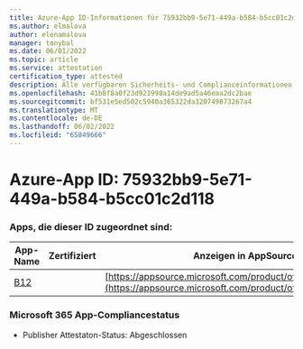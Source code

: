 ```yaml
---
title: Azure-App ID-Informationen für 75932bb9-5e71-449a-b584-b5cc01c2d118
ms.author: elmalova
author: elenamalova
manager: tonybal
ms.date: 06/01/2022
ms.topic: article
ms.service: attestation
certification_type: attested
description: Alle verfügbaren Sicherheits- und Complianceinformationen für 75932bb9-5e71-449a-b584-b5cc01c2d118.
ms.openlocfilehash: 41b8f8a0f23d921998a14de9ad5a46eaa2dc2bae
ms.sourcegitcommit: bf531e5ed502c5940a365322da320749873267a4
ms.translationtype: MT
ms.contentlocale: de-DE
ms.lasthandoff: 06/02/2022
ms.locfileid: "65849666"
---
```

# <a name="azure-app-id-75932bb9-5e71-449a-b584-b5cc01c2d118"></a>Azure-App ID: 75932bb9-5e71-449a-b584-b5cc01c2d118


### <a name="apps-associated-with-this-id"></a>Apps, die dieser ID zugeordnet sind:
| **App-Name** | **Zertifiziert** | **Anzeigen in AppSource** |
|--------------|---------------|-----------------------|
| [B12](../forward/WA200004073.md) |  | [https://appsource.microsoft.com/product/office/WA200004073](https://appsource.microsoft.com/product/office/WA200004073) |

### <a name="microsoft-365-app-compliance-status"></a>Microsoft 365 App-Compliancestatus
- Publisher Attestaton-Status: Abgeschlossen
